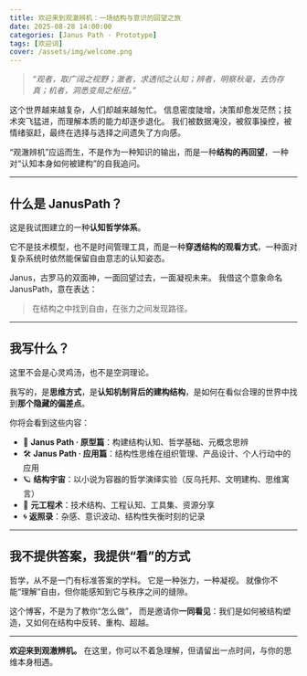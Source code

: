 ```yaml
---
title: 欢迎来到观澈辨机：一场结构与意识的回望之旅
date: 2025-08-28 14:00:00
categories: [Janus Path · Prototype]
tags: [欢迎词]
cover: /assets/img/welcome.png
---
```


> _“观者，取广阔之视野；澈者，求透彻之认知；辨者，明察秋毫，去伪存真；机者，洞悉变局之枢纽。”_

这个世界越来越复杂，人们却越来越匆忙。
信息密度陡增，决策却愈发茫然；技术突飞猛进，而理解本质的能力却逐步退化。
我们被数据淹没，被叙事操控，被情绪驱赶，最终在选择与选择之间遗失了方向感。

“观澈辨机”应运而生，不是作为一种知识的输出，而是一种**结构的再回望**，一种对“认知本身如何被建构”的自我追问。

---

## 什么是 JanusPath？

这是我试图建立的一种**认知哲学体系**。

它不是技术模型，也不是时间管理工具，而是一种**穿透结构的观看方式**，一种面对复杂系统时依然能保留自由意志的认知姿态。

Janus，古罗马的双面神，一面回望过去，一面凝视未来。
我借这个意象命名 JanusPath，意在表达：

> 在结构之中找到自由，在张力之间发现路径。

---

## 我写什么？

这里不会是心灵鸡汤，也不是空洞理论。

我写的，是**思维方式**，是**认知机制背后的建构结构**，是如何在看似合理的世界中找到**那个隐藏的偏差点**。

你将会看到这些内容：

- 🧠 **Janus Path · 原型篇**：构建结构认知、哲学基础、元概念思辨
- 🛠 **Janus Path · 应用篇**：结构性思维在组织管理、产品设计、个人行动中的应用
- 🪐 **结构宇宙**：以小说为容器的哲学演绎实验（反乌托邦、文明建构、思维寓言）
- 🧰 **元工程术**：技术结构、工程认知、工具集、资源分享
- 🌀 **返照录**：杂感、意识波动、结构性失衡时刻的记录

---

## 我不提供答案，我提供“看”的方式

哲学，从不是一门有标准答案的学科。
它是一种张力，一种凝视。
就像你不能“理解”自由，但你能感知到它与秩序之间的缝隙。

这个博客，不是为了教你“怎么做”，
而是邀请你**一同看见**：我们是如何被结构塑造，又如何在结构中反转、重构、超越。

---

**欢迎来到观澈辨机。**
在这里，你可以不着急理解，但请留出一点时间，与你的思维本身相遇。
